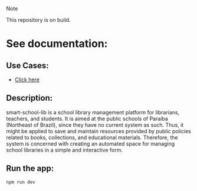 > [!NOTE]
> This repository is on build.

# See documentation:

## Use Cases:
- [Click here](https://lucid.app/lucidchart/2d017e0e-b475-4f5c-93c1-c756e3aa27ff/edit?viewport_loc=-3069%2C831%2C6931%2C3238%2C0_0&invitationId=inv_3505f954-3718-4242-941d-bbd7e4e4ceda)

## Description:

smart-school-lib is a school library management platform for librarians, teachers, and students. It is aimed at the public schools of Paraíba (Northeast of Brazil), since they have no current system as such. Thus, it might be applied to save and maintain resources provided by public policies related to books, collections, and educational materials. Therefore, the system is concerned with creating an automated space for managing school libraries in a simple and interactive form.

## Run the app:

```
npm run dev
```
